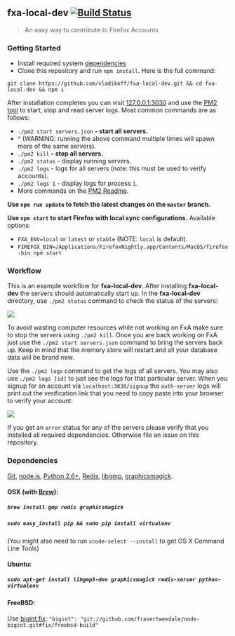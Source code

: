 ## fxa-local-dev [![Build Status](https://travis-ci.org/vladikoff/fxa-local-dev.svg?branch=master)](https://travis-ci.org/vladikoff/fxa-local-dev)
> An easy way to contribute to Firefox Accounts

### Getting Started

- Install required system [dependencies](#dependencies)
- Clone this repository and run `npm install`. Here is the full command:
```
git clone https://github.com/vladikoff/fxa-local-dev.git && cd fxa-local-dev && npm i
``` 

After installation completes you can visit [127.0.0.1:3030](http://127.0.0.1:3030/) and use the [PM2 tool](https://github.com/Unitech/PM2#main-features) to start, stop and read server logs.  Most common commands are as follows:

- `./pm2 start servers.json` **- start all servers.** 
- ^ (WARNING: running the above command multiple times will spawn more of the same servers).
- `./pm2 kill` **- stop all servers.**
- `./pm2 status` - display running servers. 
- `./pm2 logs` - logs for all servers (note: this must be used to verify accounts).
- `./pm2 logs 1` - display logs for process `1`.
- More commands on the [PM2 Readme](https://github.com/Unitech/PM2#main-features).

**Use `npm run update` to fetch the latest changes on the `master` branch.**

**Use `npm start` to start Firefox with local sync configurations.**
Available options:

* `FXA_ENV=local` or `latest` or `stable` (NOTE: `local` is default).
* `FIREFOX_BIN=/Applications/FirefoxNightly.app/Contents/MacOS/firefox-bin npm start`

### Workflow

This is an example workflow for **fxa-local-dev**. After installing **fxa-local-dev** the servers should automatically start up. In the **fxa-local-dev** directory, use `./pm2 status` command to check the status of the servers: 

![](http://i.imgur.com/eqL8FiZ.png)

To avoid wasting computer resources while not working on FxA make sure to stop the servers using `./pm2 kill`.
Once you are back working on FxA just use the `./pm2 start servers.json` command to bring the servers back up. Keep in mind that the memory store will restart and all your database data will be brand new.

Use the `./pm2 logs` command to get the logs of all servers. You may also use `./pm2 logs [id]` to just see the logs for that particular server. When you signup for an account via `localhost:3030/signup` the `auth-server` logs will print out the verification link that you need to copy paste into your browser to verify your account:

![](http://i.imgur.com/oGYXSPl.png)

If you get an `error` status for any of the servers please verify that you installed all required dependencies. Otherwise file an issue on this repository.  

### Dependencies

[Git](http://git-scm.com/book/en/v2/Getting-Started-Installing-Git), 
[node.js](http://nodejs.org/), 
[Python 2.6+](https://www.python.org/), 
[Redis](http://redis.io/), 
[libgmp](https://gmplib.org/),
[graphicsmagick](http://www.graphicsmagick.org/).

#### OSX (with [Brew](http://brew.sh/)): 
##### `brew install gmp redis graphicsmagick`
##### `sudo easy_install pip && sudo pip install virtualenv` 

(You might also need to run `xcode-select --install` to get OS X Command Line Tools)

#### Ubuntu: 
##### `sudo apt-get install libgmp3-dev graphicsmagick redis-server python-virtualenv`

#### FreeBSD: 
Use [bigint fix](https://github.com/substack/node-bigint/pull/29): `"bigint": "git://github.com/frasertweedale/node-bigint.git#fix/freebsd-build"`
